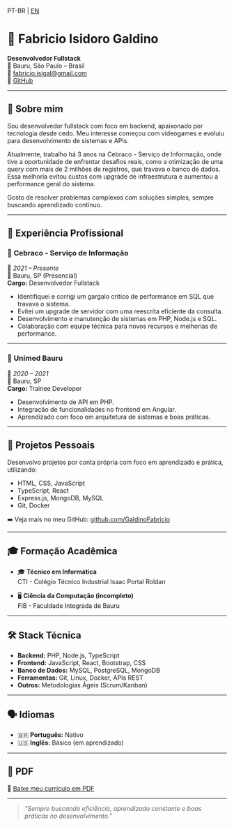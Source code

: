 PT-BR | [EN](README_EN.md)

# 💼 Fabricio Isidoro Galdino

**Desenvolvedor Fullstack**  
📍 Bauru, São Paulo – Brasil  
📧 fabricio.isigal@gmail.com  
🔗 [GitHub](https://github.com/GaldinoFabricio)

---

## 🧠 Sobre mim

Sou desenvolvedor fullstack com foco em backend, apaixonado por tecnologia desde cedo. Meu interesse começou com videogames e evoluiu para desenvolvimento de sistemas e APIs.

Atualmente, trabalho há 3 anos na Cebraco - Serviço de Informação, onde tive a oportunidade de enfrentar desafios reais, como a otimização de uma query com mais de 2 milhões de registros, que travava o banco de dados. Essa melhoria evitou custos com upgrade de infraestrutura e aumentou a performance geral do sistema.

Gosto de resolver problemas complexos com soluções simples, sempre buscando aprendizado contínuo.

---

## 💼 Experiência Profissional

### 🏢 **Cebraco - Serviço de Informação**  
📅 *2021 – Presente*  
📍 Bauru, SP (Presencial)  
**Cargo:** Desenvolvedor Fullstack

- Identifiquei e corrigi um gargalo crítico de performance em SQL que travava o sistema.
- Evitei um upgrade de servidor com uma reescrita eficiente da consulta.
- Desenvolvimento e manutenção de sistemas em PHP, Node.js e SQL.
- Colaboração com equipe técnica para novos recursos e melhorias de performance.

---

### 🏥 **Unimed Bauru**  
📅 *2020 – 2021*  
📍 Bauru, SP  
**Cargo:** Trainee Developer

- Desenvolvimento de API em PHP.
- Integração de funcionalidades no frontend em Angular.
- Aprendizado com foco em arquitetura de sistemas e boas práticas.

---

## 📂 Projetos Pessoais

Desenvolvo projetos por conta própria com foco em aprendizado e prática, utilizando:

- HTML, CSS, JavaScript
- TypeScript, React
- Express.js, MongoDB, MySQL
- Git, Docker

➡️ Veja mais no meu GitHub: [github.com/GaldinoFabricio](https://github.com/GaldinoFabricio)

---

## 🎓 Formação Acadêmica

- 🎓 **Técnico em Informática**  
  CTI - Colégio Técnico Industrial Isaac Portal Roldan

- 🖥️ **Ciência da Computação (incompleto)**  
  FIB - Faculdade Integrada de Bauru

---

## 🛠️ Stack Técnica

- **Backend:** PHP, Node.js, TypeScript  
- **Frontend:** JavaScript, React, Bootstrap, CSS  
- **Banco de Dados:** MySQL, PostgreSQL, MongoDB  
- **Ferramentas:** Git, Linux, Docker, APIs REST  
- **Outros:** Metodologias Ágeis (Scrum/Kanban)

---

## 🗣️ Idiomas

- 🇧🇷 **Português:** Nativo  
- 🇺🇸 **Inglês:** Básico (em aprendizado)

---

## 📄 PDF

📎 [Baixe meu currículo em PDF](./Fabricio_CV.pdf)

---

> _"Sempre buscando eficiência, aprendizado constante e boas práticas no desenvolvimento."_  
